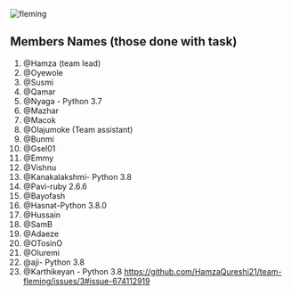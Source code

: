 ![fleming](https://user-images.githubusercontent.com/49978636/89268011-61d0f280-d651-11ea-8fd9-8629ae4a565c.png)
 
## Members Names (those done with task)

1. @Hamza (team lead)
2. @Oyewole 
3. @Susmi 
4. @Qamar
5. @Nyaga - Python 3.7
6. @Mazhar
7. @Macok
8. @Olajumoke (Team assistant)
9. @Bunmi
10. @Gsel01
11. @Emmy
12. @Vishnu
13. @Kanakalakshmi- Python 3.8
14. @Pavi-ruby 2.6.6
15. @Bayofash
16. @Hasnat-Python 3.8.0
17. @Hussain
18. @SamB
19. @Adaeze
20. @OTosinO
21. @Oluremi
22. @aji- Python 3.8
23. @Karthikeyan - Python 3.8
https://github.com/HamzaQureshi21/team-fleming/issues/3#issue-674112919
